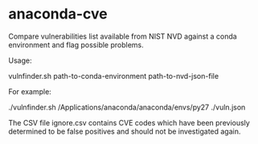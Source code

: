 # anaconda-cve
Compare vulnerabilities list available from NIST NVD against a conda environment and flag possible problems.

Usage:

vulnfinder.sh path-to-conda-environment path-to-nvd-json-file

For example:

./vulnfinder.sh /Applications/anaconda/anaconda/envs/py27 ./vuln.json

 The CSV file ignore.csv contains CVE codes which have been previously determined to be false positives
 and should not be investigated again.
